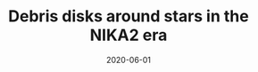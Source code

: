 ---
title: "Debris disks around stars in the NIKA2 era"
collection: "publications"
category: "co_procs"
permalink: /publications/2020EPJWC22800015L
link: https://ui.adsabs.harvard.edu/abs/2020EPJWC.22800015L/abstract
date: 2020-06-01
venue: "mm Universe @ NIKA2 - Observing the mm Universe with the NIKA2 Camera"
citation: "Mayet, F., Adam, R., Ade, P., et al. (2020), mm Universe @ NIKA2 - Observing the mm Universe with the NIKA2 Camera, 228, 00017."
---